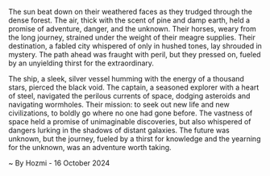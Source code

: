 
The sun beat down on their weathered faces as they trudged through the dense forest. The air, thick with the scent of pine and damp earth, held a promise of adventure, danger, and the unknown. Their horses, weary from the long journey, strained under the weight of their meagre supplies. Their destination, a fabled city whispered of only in hushed tones, lay shrouded in mystery. The path ahead was fraught with peril, but they pressed on, fueled by an unyielding thirst for the extraordinary.

The ship, a sleek, silver vessel humming with the energy of a thousand stars, pierced the black void. The captain, a seasoned explorer with a heart of steel, navigated the perilous currents of space, dodging asteroids and navigating wormholes. Their mission: to seek out new life and new civilizations, to boldly go where no one had gone before. The vastness of space held a promise of unimaginable discoveries, but also whispered of dangers lurking in the shadows of distant galaxies. The future was unknown, but the journey, fueled by a thirst for knowledge and the yearning for the unknown, was an adventure worth taking. 

~ By Hozmi - 16 October 2024

